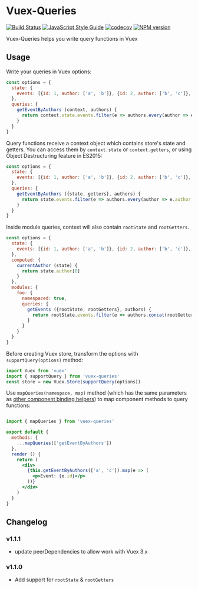 # Vuex-Queries

[![Build Status](https://travis-ci.org/whtsky/vuex-queries.svg?branch=master)](https://travis-ci.org/whtsky/vuex-queries)
[![JavaScript Style Guide](https://img.shields.io/badge/code_style-standard-brightgreen.svg)](https://standardjs.com)
[![codecov](https://codecov.io/gh/whtsky/vuex-queries/branch/master/graph/badge.svg)](https://codecov.io/gh/whtsky/vuex-queries)
[![NPM version](https://img.shields.io/npm/v/vuex-queries.svg?style=flat)](https://npmjs.com/package/vuex-queries)


Vuex-Queries helps you write query functions in Vuex

## Usage
Write your queries in Vuex options:
```js
const options = {
  state: {
    events: [{id: 1, author: ['a', 'b']}, {id: 2, author: ['b', 'c']}, {id: 3, author: ['c', 'a']}],
  },
  queries: {
    getEventByAuthors (context, authors) {
      return context.state.events.filter(e => authors.every(author => e.author.includes(author)))
    }
  }
}
```

Query functions receive a context object which contains store's state and getters. You can access them by `context.state` or `context.getters`, or using Object Destructuring feature in ES2015:
```js
const options = {
  state: {
    events: [{id: 1, author: ['a', 'b']}, {id: 2, author: ['b', 'c']}, {id: 3, author: ['c', 'a']}],
  },
  queries: {
    getEventByAuthors ({state, getters}, authors) {
      return state.events.filter(e => authors.every(author => e.author.includes(author)))
    }
  }
}
```

Inside module queries, context will also contain `rootState` and `rootGetters`.
```js
const options = {
  state: {
    events: [{id: 1, author: ['a', 'b']}, {id: 2, author: ['b', 'c']}, {id: 3, author: ['c', 'a']}],
  },
  computed: {
    currentAuthor (state) {
      return state.author[0]
    }
  },
  modules: {
    foo: {
      namespaced: true,
      queries: {
        getEvents ({rootState, rootGetters}, authors) {
          return rootState.events.filter(e => authors.concat(rootGetters.currentAuthor).every(author => e.author.includes(author)))
        }
      }
    }
  }
}
```

Before creating Vuex store, transform the options with `supportQuery(options)` method:
```js
import Vuex from 'vuex'
import { supportQuery } from 'vuex-queries'
const store = new Vuex.Store(supportQuery(options))
```

Use `mapQueries(namespace, map)` method (which has the same parameters as [other component binding helpers](https://vuex.vuejs.org/en/api.html#component-binding-helpers)) to map component methods to query functions:
```jsx

import { mapQueries } from 'vuex-queries'

export default {
  methods: {
    ...mapQueries(['getEventByAuthors'])
  },
  render () {
    return (
      <div>
        {this.getEventByAuthors(['a', 'c']).map(e => (
          <p>Event: {e.id}</p>
        ))}
      </div>
    )
  }
}
```

## Changelog

### v1.1.1

+ update peerDependencies to allow work with Vuex 3.x

### v1.1.0

+ Add support for `rootState` & `rootGetters`
